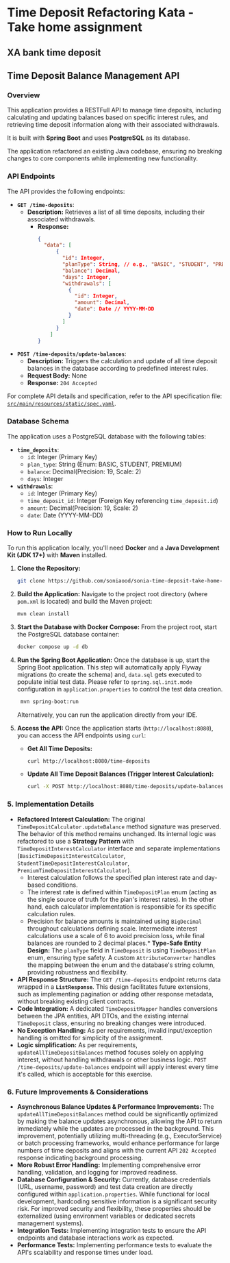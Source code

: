 # Time Deposit Refactoring Kata - Take home assignment
## XA bank time deposit

## Time Deposit Balance Management API

### Overview
This application provides a RESTFull API to manage time deposits, including calculating and updating balances based on specific interest rules, and retrieving time deposit information along with their associated withdrawals.

It is built with **Spring Boot** and uses **PostgreSQL** as its database.

The application refactored an existing Java codebase, ensuring no breaking changes to core components while implementing new functionality.

### API Endpoints

The API provides the following endpoints:

* **`GET /time-deposits`**:
    * **Description:** Retrieves a list of all time deposits, including their associated withdrawals.
      * **Response:**
          ```json
          {
            "data": [
                {
                  "id": Integer,
                  "planType": String, // e.g., "BASIC", "STUDENT", "PREMIUM"
                  "balance": Decimal,
                  "days": Integer,
                  "withdrawals": [
                    {
                      "id": Integer,
                      "amount": Decimal,
                      "date": Date // YYYY-MM-DD
                    }
                  ]
                }
              ]
          }
          ```
* **`POST /time-deposits/update-balances`**:
    * **Description:** Triggers the calculation and update of all time deposit balances in the database according to predefined interest rules.
    * **Request Body:** None
    * **Response:** `204 Accepted`

For complete API details and specification, refer to the API specification file: [`src/main/resources/static/spec.yaml`](src/main/resources/static/spec.yaml).

### Database Schema

The application uses a PostgreSQL database with the following tables:

* **`time_deposits`**:
    - `id`: Integer (Primary Key)
    - `plan_type`: String (Enum: BASIC, STUDENT, PREMIUM)
    - `balance`: Decimal(Precision: 19, Scale: 2)
    - `days`: Integer
* **`withdrawals`**:
  - `id`: Integer (Primary Key)
  - `time_deposit_id`: Integer (Foreign Key referencing `time_deposit.id`)
  - `amount`: Decimal(Precision: 19, Scale: 2)
  - `date`: Date (YYYY-MM-DD)

### How to Run Locally

To run this application locally, you'll need **Docker** and a **Java Development Kit (JDK 17+)** with **Maven** installed.

1.  **Clone the Repository:**
    ```bash
    git clone https://github.com/soniaood/sonia-time-deposit-take-home-kata.git
    ```

2.  **Build the Application:**
    Navigate to the project root directory (where `pom.xml` is located) and build the Maven project:
    ```bash
    mvn clean install
    ```
3.  **Start the Database with Docker Compose:**
    From the project root, start the PostgreSQL database container:
    ```bash
    docker compose up -d db
    ```

4.  **Run the Spring Boot Application:**
    Once the database is up, start the Spring Boot application. This step will automatically apply Flyway migrations (to create the schema) and, `data.sql` gets executed to populate initial test data. Please refer to `spring.sql.init.mode` configuration in `application.properties` to control the test data creation.

    ```bash
     mvn spring-boot:run
    ```
    Alternatively, you can run the application directly from your IDE.


5.  **Access the API:**
    Once the application starts (`http://localhost:8080`), you can access the API endpoints using `curl`:

    * **Get All Time Deposits:**
        ```bash
        curl http://localhost:8080/time-deposits
        ```
    * **Update All Time Deposit Balances (Trigger Interest Calculation):**
        ```bash
        curl -X POST http://localhost:8080/time-deposits/update-balances
        ```

### 5. Implementation Details

* **Refactored Interest Calculation:** The original `TimeDepositCalculator.updateBalance` method signature was preserved. The behavior of this method remains unchanged. Its internal logic was refactored to use a **Strategy Pattern** with `TimeDepositInterestCalculator` interface and separate implementations (`BasicTimeDepositInterestCalculator`, `StudentTimeDepositInterestCalculator`, `PremiumTimeDepositInterestCalculator`).
  * Interest calculation follows the specified plan interest rate and day-based conditions.
  * The interest rate is defined within `TimeDepositPlan` enum (acting as the single source of truth for the plan's interest rates). In the other hand, each calculator implementation is responsible for its specific calculation rules.
  * Precision for balance amounts is maintained using `BigDecimal` throughout calculations defining scale. Intermediate interest calculations use a scale of 6 to avoid precision loss, while final balances are rounded to 2 decimal places.* **Type-Safe Entity Design:** The `planType` field in `TimeDeposit` is using `TimeDepositPlan` enum, ensuring type safety. A custom `AttributeConverter` handles the mapping between the enum and the database's string column, providing robustness and flexibility.
* **API Response Structure:** The `GET /time-deposits` endpoint returns data wrapped in a **`ListResponse`**. This design facilitates future extensions, such as implementing pagination or adding other response metadata, without breaking existing client contracts.
* **Code Integration:** A dedicated `TimeDepositMapper` handles conversions between the JPA entities, API DTOs, and the existing internal `TimeDeposit` class, ensuring no breaking changes were introduced.
* **No Exception Handling:** As per requirements, invalid input/exception handling is omitted for simplicity of the assignment.
* **Logic simplification:** As per requirements, `updateAllTimeDepositBalances` method focuses solely on applying interest, without handling withdrawals or other business logic. `POST /time-deposits/update-balances` endpoint will apply interest every time it's called, which is acceptable for this exercise.



### 6. Future Improvements & Considerations

* **Asynchronous Balance Updates & Performance Improvements:** The `updateAllTimeDepositBalances` method could be significantly optimized by making the balance updates asynchronous, allowing the API to return immediately while the updates are processed in the background. This improvement, potentially utilizing multi-threading (e.g., ExecutorService) or batch processing frameworks, would enhance performance for large numbers of time deposits and aligns with the current API `202 Accepted` response indicating background processing.
* **More Robust Error Handling:** Implementing comprehensive error handling, validation, and logging for improved readiness.
* **Database Configuration & Security:** Currently, database credentials (URL, username, password) and test data creation are directly configured within `application.properties`. While functional for local development, hardcoding sensitive information is a significant security risk. For improved security and flexibility, these properties should be externalized (using environment variables or dedicated secrets management systems).
* **Integration Tests:** Implementing integration tests to ensure the API endpoints and database interactions work as expected.
* **Performance Tests:** Implementing performance tests to evaluate the API's scalability and response times under load.